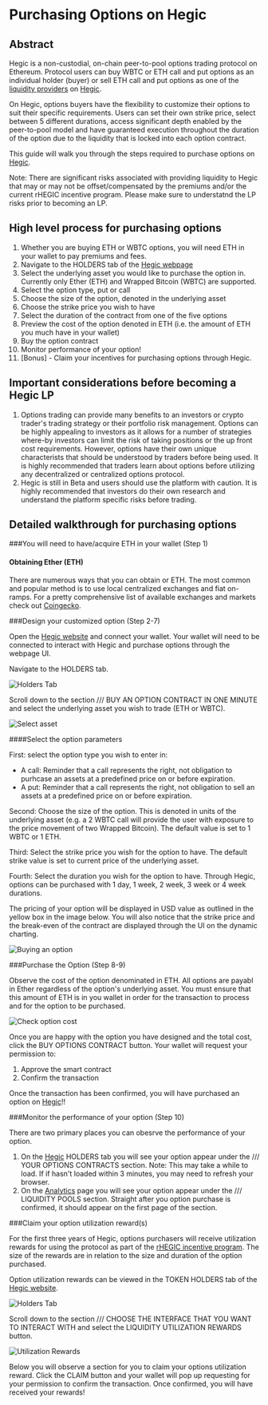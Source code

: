 # Purchasing Options on Hegic

## Abstract

Hegic is a non-custodial, on-chain peer-to-pool options trading protocol on Ethereum. Protocol users can buy WBTC or ETH call and put options as an individual holder (buyer) or sell ETH call and put options as one of the [liquidity providers](https://github.com/jmonteer/hegic-resources/blob/main/docs/Becoming_an_LP.md) on [Hegic](https://www.hegic.co). 

On Hegic, options buyers have the flexibility to customize their options to suit their specific requirements. Users can set their own strike price, select between 5 different durations, access significant depth enabled by the peer-to-pool model and have guaranteed execution throughout the duration of the option due to the liquidity that is locked into each option contract.

This guide will walk you through the steps required to purchase options on [Hegic](https://www.hegic.co/).

Note: There are significant risks associated with providing liquidity to Hegic that may or may not be offset/compensated by the premiums and/or the current rHEGIC incentive program. Please make sure to understatnd the LP risks prior to becoming an LP.

## High level process for purchasing options

1. Whether you are buying ETH or WBTC options, you will need ETH in your wallet to pay premiums and fees.
2. Navigate to the HOLDERS tab of the [Hegic webpage](https://www.hegic.co/)
3. Select the underlying asset you would like to purchase the option in. Currently only Ether (ETH) and Wrapped Bitcoin (WBTC) are supported.
4. Select the option type, put or call
5. Choose the size of the option, denoted in the underlying asset
6. Choose the strike price you wish to have
7. Select the duration of the contract from one of the five options
8. Preview the cost of the option denoted in ETH (i.e. the amount of ETH you much have in your wallet)
9. Buy the option contract
10. Monitor performance of your option!
11. [Bonus] - Claim your incentives for purchasing options through Hegic.

## Important considerations before becoming a Hegic LP

1. Options trading can provide many benefits to an investors or crypto trader's trading strategy or their portfolio risk management. Options can be highly appealing to investors as it allows for a number of strategies where-by investors can limit the risk of taking positions or the up front cost requirements. However, options have their own unique characterists that should be understood by traders before being used. It is highly recommended that traders learn about options before utilizing any decentralized or centralized options protocol.
2. Hegic is still in Beta and users should use the platform with caution. It is highly recommended that investors do their own research and understand the platform specific risks before trading.

## Detailed walkthrough for purchasing options

###You will need to have/acquire ETH in your wallet (Step 1)

#### Obtaining Ether (ETH)
There are numerous ways that you can obtain or ETH. The most common and popular method is to use local centralized exchanges and fiat on-ramps. For a pretty comprehensive list of available exchanges and markets check out [Coingecko](https://www.coingecko.com/en/coins/ethereum#markets).

###Design your customized option (Step 2-7)

Open the [Hegic website](https://www.hegic.co/) and connect your wallet. Your wallet will need to be connected to interact with Hegic and purchase options through the webpage UI.

Navigate to the HOLDERS tab.

![Holders Tab](https://i.imgur.com/HrVBk2A.jpg)

Scroll down to the section /// BUY AN OPTION CONTRACT IN ONE MINUTE and select the underlying asset you wish to trade (ETH or WBTC).

![Select asset](https://i.imgur.com/OOasA2c.jpeg)

####Select the option parameters

First: select the option type you wish to enter in:

- A call: Reminder that a call represents the right, not obligation to purhcase an assets at a predefined price on or before expiration. 
- A put: Reminder that a call represents the right, not obligation to sell an assets at a predefined price on or before expiration.

Second: Choose the size of the option. This is denoted in units of the underlying asset (e.g. a 2 WBTC call will provide the user with exposure to the price movement of two Wrapped Bitcoin). The default value is set to 1 WBTC or 1 ETH.

Third: Select the strike price you wish for the option to have. The default strike value is set to current price of the underlying asset.

Fourth: Select the duration you wish for the option to have. Through Hegic, options can be purchased with 1 day, 1 week, 2 week, 3 week or 4 week durations.

The pricing of your option will be displayed in USD value as outlined in the yellow box in the image below. You will also notice that the strike price and the break-even of the contract are displayed through the UI on the dynamic charting.

![Buying an option](https://i.imgur.com/6nxQuxl.jpeg)

###Purchase the Option (Step 8-9)

Observe the cost of the option denominated in ETH. All options are payabl in Ether regardless of the option's underlying asset. You must ensure that this amount of ETH is in you wallet in order for the transaction to process and for the option to be purchased.

![Check option cost](https://i.imgur.com/W22mVtz.jpg)

Once you are happy with the option you have designed and the total cost, click the BUY OPTIONS CONTRACT button. Your wallet will request your permission to:
1. Approve the smart contract
2. Confirm the transaction

Once the transaction has been confirmed, you will have purchased an option on [Hegic](https://www.hegic.co/)!!

###Monitor the performance of your option (Step 10)

There are two primary places you can obesrve the performance of your option.
1. On the [Hegic](https://www.hegic.co/) HOLDERS tab you will see your option appear under the /// YOUR OPTIONS CONTRACTS section. Note: This may take a while to load. If if hasn't loaded within 3 minutes, you may need to refresh your browser. 
2. On the [Analytics](https://www.hegic.co/analytics) page you will see your option appear under the /// LIQUIDITY POOLS section. Straight after you option purchase is confirmed, it should appear on the first page of the section.

###Claim your option utilization reward(s)

For the first three years of Hegic, options purchasers will receive utilization rewards for using the protocol as part of the [rHEGIC incentive program](https://medium.com/hegic/hegic-rewards-distribution-continues-how-to-earn-phase-i-rewards-with-lock-ups-29545bf43a44). The size of the rewards are in relation to the size and duration of the option purchased. 

Option utilization rewards can be viewed in the TOKEN HOLDERS tab of the [Hegic website](https://www.hegic.co/).

![Holders Tab](https://i.imgur.com/cEaZnUd.jpeg)

Scroll down to the section /// CHOOSE THE INTERFACE THAT YOU WANT TO INTERACT WITH and select the LIQUIDITY UTILIZATION REWARDS button.

![Utilization Rewards](https://i.imgur.com/lLP6MPt.jpg)

Below you will observe a section for you to claim your options utilization reward. Click the CLAIM button and your wallet will pop up requesting for your permission to confirm the transaction. Once confirmed, you will have received your rewards!







